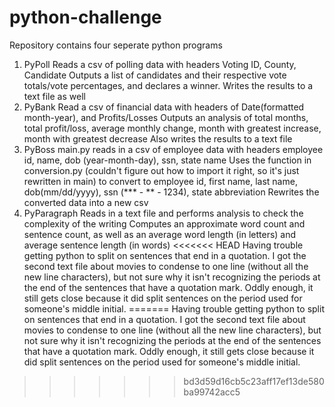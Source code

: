 # python-challenge
Repository contains four seperate python programs

1. PyPoll
  Reads a csv of polling data with headers Voting ID, County, Candidate
  Outputs a list of candidates and their respective vote totals/vote percentages, and declares a winner. Writes the results to a text file as well
2. PyBank
  Read a csv of financial data with headers of Date(formatted month-year), and Profits/Losses
  Outputs an analysis of total months, total profit/loss, average monthly change, month with greatest increase, month with greatest decrease
  Also writes the results to a text file
3. PyBoss
  main.py reads in a csv of employee data with headers employee id, name, dob (year-month-day), ssn, state name
  Uses the function in conversion.py (couldn't figure out how to import it right, so it's just rewritten in main)
    to convert to employee id, first name, last name, dob(mm/dd/yyyy), ssn (*** - ** - 1234), state abbreviation
  Rewrites the converted data into a new csv
4. PyParagraph
  Reads in a text file and performs analysis to check the complexity of the writing
  Computes an approximate word count and sentence count, as well as an average word length (in letters) and average sentence length (in words)
<<<<<<< HEAD
    Having trouble getting python to split on sentences that end in a quotation. I got the second text file about movies to condense to one line (without all the new line  characters), but not sure why it isn't recognizing the periods at the end of the sentences that have a quotation mark. Oddly enough, it still gets close because it did split sentences on the period used for someone's middle initial.
=======
    Having trouble getting python to split on sentences that end in a quotation. I got the second text file about movies to condense to one line (without all the new line  characters), but not sure why it isn't recognizing the periods at the end of the sentences that have a quotation mark. Oddly enough, it still gets close because it did split sentences on the period used for someone's middle initial.
    
  
  
>>>>>>> bd3d59d16cb5c23aff17ef13de580ba99742acc5
